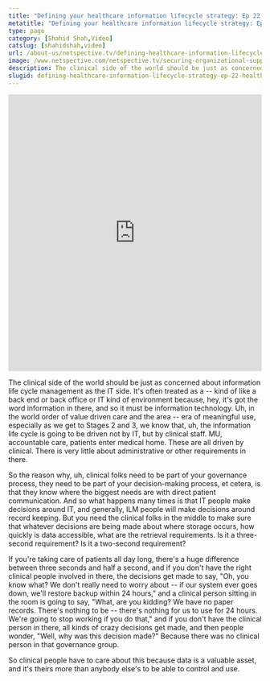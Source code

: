```yaml
---
title: "Defining your healthcare information lifecycle strategy: Ep 22, HealthcareTalks"
metatitle: "Defining your healthcare information lifecycle strategy: Ep 22, HealthcareTalks - Netspective"
type: page
category: [Shahid Shah,Video]
catslug: [shahidshah,video]
url: /about-us/netspective.tv/defining-healthcare-information-lifecycle-strategy-ep-22-healthcaretalks/
image: /www.netspective.com/netspective.tv/securing-organizational-support.png
description: The clinical side of the world should be just as concerned about information life cycle management as the IT side. It's often treated as a kind of like a back end or back office or IT kind of environment because, hey, it's got the word information in there, and so it must be information 
slugid: defining-healthcare-information-lifecycle-strategy-ep-22-healthcaretalks
---
```

<iframe width="100%" height="550" src="https://www.youtube.com/embed/TGymNicUpwM" frameborder="0" allowfullscreen></iframe>

The clinical side of the world should be just as concerned about information life cycle management as the IT side. It's often treated as a -- kind of like a back end or back office or IT kind of environment because, hey, it's got the word information in there, and so it must be information technology. Uh, in the world order of value driven care and the area -- era of meaningful use, especially as we get to Stages 2 and 3, we know that, uh, the information life cycle is going to be driven not by IT, but by clinical staff. MU, accountable care, patients enter medical home. These are all driven by clinical. There is very little about administrative or other requirements in there.

So the reason why, uh, clinical folks need to be part of your governance process, they need to be part of your decision-making process, et cetera, is that they know where the biggest needs are with direct patient communication. And so what happens many times is that IT people make decisions around IT, and generally, ILM people will make decisions around record keeping. But you need the clinical folks in the middle to make sure that whatever decisions are being made about where storage occurs, how quickly is data accessible, what are the retrieval requirements. Is it a three-second requirement? Is it a two-second requirement?

If you're taking care of patients all day long, there's a huge difference between three seconds and half a second, and if you don't have the right clinical people involved in there, the decisions get made to say, "Oh, you know what? We don't really need to worry about -- if our system ever goes down, we'll restore backup within 24 hours," and a clinical person sitting in the room is going to say, "What, are you kidding? We have no paper records. There's nothing to be -- there's nothing for us to use for 24 hours. We're going to stop working if you do that," and if you don't have the clinical person in there, all kinds of crazy decisions get made, and then people wonder, "Well, why was this decision made?" Because there was no clinical person in that governance group.

So clinical people have to care about this because data is a valuable asset, and it's theirs more than anybody else's to be able to control and use.

